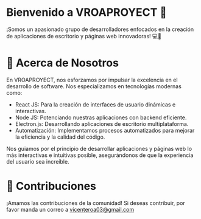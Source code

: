 # Bienvenido a VROAPROYECT 👋

¡Somos un apasionado grupo de desarrolladores enfocados en la creación de aplicaciones de escritorio y páginas web innovadoras! 💻🚀

# 🌟 Acerca de Nosotros
En VROAPROYECT, nos esforzamos por impulsar la excelencia en el desarrollo de software. Nos especializamos en tecnologías modernas como:

* React JS: Para la creación de interfaces de usuario dinámicas e interactivas.
* Node JS: Potenciando nuestras aplicaciones con backend eficiente.
* Electron.js: Desarrollando aplicaciones de escritorio multiplataforma.
* Automatización: Implementamos procesos automatizados para mejorar la eficiencia y la calidad del código.

Nos guiamos por el principio de desarrollar aplicaciones y páginas web lo más interactivas e intuitivas posible, asegurándonos de que la experiencia del usuario sea increíble.

# 🤝 Contribuciones
¡Amamos las contribuciones de la comunidad! Si deseas contribuir, por favor manda un correo a vicenteroa03@gmail.com
